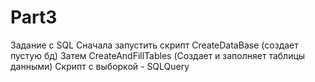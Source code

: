 # Part3
Задание с SQL
Сначала запустить скрипт CreateDataBase (создает пустую бд)
Затем CreateAndFillTables (Создает и заполняет таблицы данными)
Скрипт с выборкой - SQLQuery
